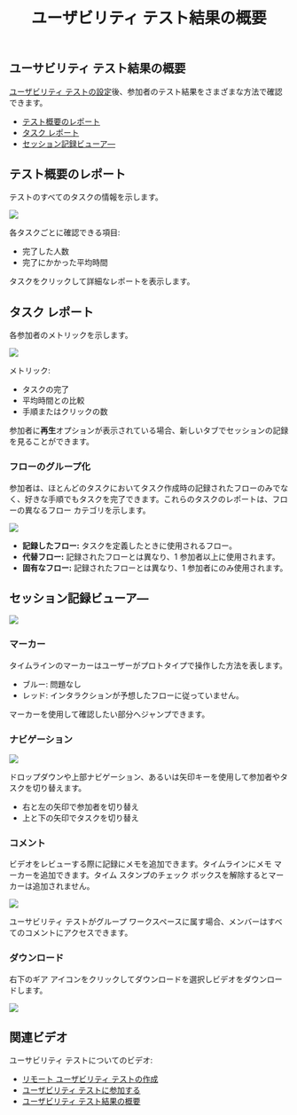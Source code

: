﻿---
title: ユーザビリティ テスト結果の概要
_description: テスト概要のレポート、タスク レポート、およびセッション記録ビューア―によってユーサビリティ テスト結果を理解にします。
_keywords: UX デザイン, プロトタイプ, コメント, ユーザビリティ テスト, ユーザー テスト
_language: ja
---

## ユーサビリティ テスト結果の概要

[ユーザビリティ テストの設定](https://www.youtube.com/watch?v=vilyDL4fDT0)後、参加者のテスト結果をさまざまな方法で確認できます。

* [テスト概要のレポート](#テスト概要のレポート)
* [タスク レポート](#タスク-レポート)
* [セッション記録ビューア―](#セッション記録ビューア―)

## テスト概要のレポート

テストのすべてのタスクの情報を示します。

<img src="../images/usability_study_results_overview_1.png" srcset="../images/usability_study_results_overview_1@2x.png 2x" />

<div class="divider--half"></div>

各タスクごとに確認できる項目:

* 完了した人数
* 完了にかかった平均時間

タスクをクリックして詳細なレポートを表示します。

## タスク レポート

各参加者のメトリックを示します。

<img src="../images/usability_study_results_overview_2.png" srcset="../images/usability_study_results_overview_2@2x.png 2x" />

<div class="divider--half"></div>

メトリック:

* タスクの完了
* 平均時間との比較
* 手順またはクリックの数

参加者に**再生**オプションが表示されている場合、新しいタブでセッションの記録を見ることができます。

### フローのグループ化

参加者は、ほとんどのタスクにおいてタスク作成時の記録されたフローのみでなく、好きな手順でもタスクを完了できます。これらのタスクのレポートは、フローの異なるフロー カテゴリを示します。

<img src="../images/usability_study_results_overview_3.png" srcset="../images/usability_study_results_overview_3@2x.png 2x" />

<div class="divider--half"></div>

* **記録したフロー:** タスクを定義したときに使用されるフロー。
* **代替フロー:** 記録されたフローとは異なり、1 参加者以上に使用されます。
* **固有なフロー:** 記録されたフローとは異なり、1 参加者にのみ使用されます。

## セッション記録ビューア―

<img src="../images/understanding_the_usability_study_report_3.png" srcset="../images/understanding_the_usability_study_report_3@2x.png 2x" />

<div class="divider--half"></div>

### マーカー

タイムラインのマーカーはユーザーがプロトタイプで操作した方法を表します。
* ブルー: 問題なし
* レッド: インタラクションが予想したフローに従っていません。

マーカーを使用して確認したい部分へジャンプできます。

### ナビゲーション

<img src="../images/understanding_the_usability_study_report_4.png" srcset="../images/understanding_the_usability_study_report_4@2x.png 2x" />

<div class="divider--half"></div>

ドロップダウンや上部ナビゲーション、あるいは矢印キーを使用して参加者やタスクを切り替えます。
* 右と左の矢印で参加者を切り替え
* 上と下の矢印でタスクを切り替え

### コメント

ビデオをレビューする際に記録にメモを追加できます。タイムラインにメモ マーカーを追加できます。タイム スタンプのチェック ボックスを解除するとマーカーは追加されません。

<img src="../images/understanding_the_usability_study_report_5.png" srcset="../images/understanding_the_usability_study_report_5@2x.png 2x" />

<div class="divider--half"></div>

ユーサビリティ テストがグループ ワークスペースに属す場合、メンバーはすべてのコメントにアクセスできます。

### ダウンロード

右下のギア アイコンをクリックしてダウンロードを選択しビデオをダウンロードします。

<img src="../images/understanding_the_usability_study_report_6.png" srcset="../images/understanding_the_usability_study_report_6@2x.png 2x" />

<div class="divider--half"></div>

## 関連ビデオ

ユーサビリティ テストについてのビデオ:

* [リモート ユーザビリティ テストの作成](https://www.youtube.com/watch?v=W7IxYTijvx0?rel=0&autoplay=1)
* [ユーザビリティ テストに参加する](https://www.youtube.com/watch?v=dfrxhBW5NFQ?rel=0&autoplay=1)
* [ユーザビリティ テスト結果の概要](https://www.youtube.com/watch?v=00P6DwMbYMM?rel=0&autoplay=1)

